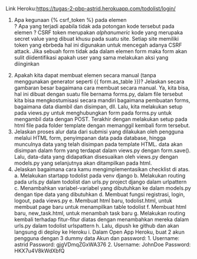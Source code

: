 Link Heroku:https://tugas-2-pbp-astrid.herokuapp.com/todolist/login/
1. Apa kegunaan {% csrf_token %} pada elemen <form>? Apa yang terjadi apabila tidak ada potongan kode tersebut pada elemen <form>?
  CSRF token merupakan _alphanumeric_ kode yang merupaka secret value yang dibuat khusu pada suatu site. Setiap site memiliki token yang ebrbeda hal ini digunakan untuk mencegah adanya CSRF attack. Jika sebuah form tidak ada dalam elemen form maka form akan sulit diidentifikasi apakah user yang sama melakukan aksi yang diinginkan 
2. Apakah kita dapat membuat elemen <form> secara manual (tanpa menggunakan generator seperti {{ form.as_table }})? Jelaskan secara gambaran besar bagaimana cara membuat <form> secara manual.
  Ya, kita bisa, hal ini dibuat dengan suatu file bernama forms.py, dalam file tersebut kita bisa mengkostumisasi secara mandiri bagaimana pembuatan forms, bagaimana data diambil dan disimpan, dll. Lalu, kita melakukan setup pada views.py untuk menghubungkan form pada forms.py untuk mengambil data dengan POST. Terakhir dengan melakukan setup pada html file pada folder template dengan memanggil kembali form tersebut.
3. Jelaskan proses alur data dari submisi yang dilakukan oleh pengguna melalui HTML form, penyimpanan data pada database, hingga munculnya data yang telah disimpan pada template HTML.
   data akan disimpan dalam form yang terdapat dalam views.py dengan form.save(). Lalu, data-data yang didapatkan disesuaikan oleh views.py dengan models.py yang selanjutnya akan ditampilkan pada html. 
4. Jelaskan bagaimana cara kamu mengimplementasikan checklist di atas.
    a. Melakukan startapp todolist pada venv django
    b. Melakukan routing pada urls.py dalam todolist dan urls.py project django dalam urlpattern
    c. Menambahkan variabel-variabel yang dibutuhkan ke dalam models.py dengan tipe data yang dibutuhkan
    d. Membuat fungsi registrasi, login, logout, pada views.py
    e. Membuat html baru, todolist.html, untuk membuat page baru untuk menampilkan table todolist
    f.  Membuat html baru, new_task.html, untuk menambah task baru
    g. Melakukan routing kembali terhadap fitur-fitur diatas dengan menambahkan mereka dalam urls.py dalam todolist urlspattern
    h. Lalu, dipush ke github dan akan langsung di deploy ke Heroku
    i. Dalam Open App Heroku, buat 2 akun pengguna dengan 3 dummy data 
        Akun dan password:
          1. Username: astrid
             Password: gjgVDmqZGxWA376
          2. Username: JohnDoe
             Password: HKX7u4V8kWdXbfQ
    
